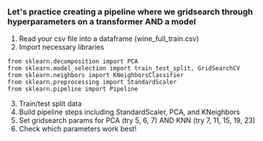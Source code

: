 ### Let's practice creating a pipeline where we gridsearch through hyperparameters on a transformer AND a model

1. Read your csv file into a dataframe (wine_full_train.csv)
2. Import necessary libraries

```
from sklearn.decomposition import PCA 
from sklearn.model_selection import train_test_split, GridSearchCV
from sklearn.neighbors import KNeighborsClassifier
from sklearn.preprocessing import StandardScaler
from sklearn.pipeline import Pipeline
```

3. Train/test split data
4. Build pipeline steps including StandardScaler, PCA, and KNeighbors
5. Set gridsearch params for PCA (try 5, 6, 7) AND KNN (try 7, 11, 15, 19, 23)
6. Check which parameters work best!